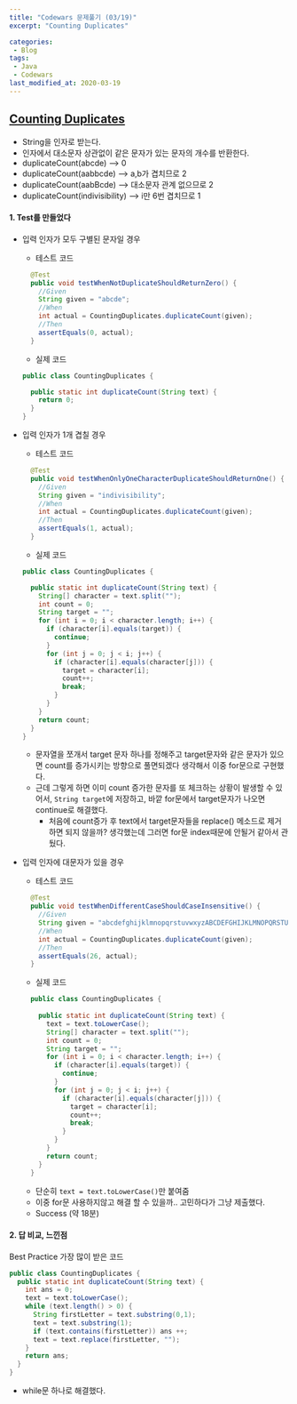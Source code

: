 ```yaml
---
title: "Codewars 문제풀기 (03/19)"
excerpt: "Counting Duplicates"

categories:
 - Blog
tags:
 - Java
 - Codewars
last_modified_at: 2020-03-19
---
```




## [Counting Duplicates](https://www.codewars.com/kata/54bf1c2cd5b56cc47f0007a1/train/java)

* String을 인자로 받는다.
* 인자에서 대소문자 상관없이 같은 문자가 있는 문자의 개수를 반환한다.
* duplicateCount(abcde) --> 0
* duplicateCount(aabbcde) --> a,b가 겹치므로 2
* duplicateCount(aabBcde) --> 대소문자 관계 없으므로 2
* duplicateCount(indivisibility) --> i만 6번 겹치므로 1


#### 1. Test를 만들었다

* 입력 인자가 모두 구별된 문자일 경우

  * 테스트 코드

  ``` java
    @Test
    public void testWhenNotDuplicateShouldReturnZero() {
      //Given
      String given = "abcde";
      //When
      int actual = CountingDuplicates.duplicateCount(given);
      //Then
      assertEquals(0, actual);
    }
  ```
  
  * 실제 코드
  
  ```java
  public class CountingDuplicates {
  
    public static int duplicateCount(String text) {
      return 0;
    }
  }
  ```
  
* 입력 인자가 1개 겹칠 경우

  * 테스트 코드

  ```java
    @Test
    public void testWhenOnlyOneCharacterDuplicateShouldReturnOne() {
      //Given
      String given = "indivisibility";
      //When
      int actual = CountingDuplicates.duplicateCount(given);
      //Then
      assertEquals(1, actual);
    }
  
  ```
  
  * 실제 코드
  
  ```java
  public class CountingDuplicates {
  
    public static int duplicateCount(String text) {
      String[] character = text.split("");
      int count = 0;
      String target = "";
      for (int i = 0; i < character.length; i++) {
        if (character[i].equals(target)) {
          continue;
        }
        for (int j = 0; j < i; j++) {
          if (character[i].equals(character[j])) {
            target = character[i];
            count++;
            break;
          }
        }
      }
      return count;
    }
  }
  ```
  
  * 문자열을 쪼개서 target 문자 하나를 정해주고 target문자와 같은 문자가 있으면 count를 증가시키는 방향으로 풀면되겠다 생각해서 이중 for문으로 구현했다. 
  * 근데 그렇게 하면 이미 count 증가한 문자를 또 체크하는 상황이 발생할 수 있어서, `String target`에 저장하고, 바깥 for문에서 target문자가 나오면 continue로 해결했다.
    * 처음에 count증가 후 text에서 target문자들을 replace() 메소드로 제거하면 되지 않을까? 생각했는데 그러면 for문 index때문에 안될거 같아서 관뒀다.
  
* 입력 인자에 대문자가 있을 경우

  * 테스트 코드

  ```java
    @Test
    public void testWhenDifferentCaseShouldCaseInsensitive() {
      //Given
      String given = "abcdefghijklmnopqrstuvwxyzABCDEFGHIJKLMNOPQRSTUVWXYZ";
      //When
      int actual = CountingDuplicates.duplicateCount(given);
      //Then
      assertEquals(26, actual);
    }
  ```
  
  * 실제 코드 
  
  ```java
    public class CountingDuplicates {
    
      public static int duplicateCount(String text) {
        text = text.toLowerCase();
        String[] character = text.split("");
        int count = 0;
        String target = "";
        for (int i = 0; i < character.length; i++) {
          if (character[i].equals(target)) {
            continue;
          }
          for (int j = 0; j < i; j++) {
            if (character[i].equals(character[j])) {
              target = character[i];
              count++;
              break;
            }
          }
        }
        return count;
      }
    }
  ```
    * 단순히 `text = text.toLowerCase()`만 붙여줌
    * 이중 for문 사용하지않고 해결 할 수 있을까.. 고민하다가 그냥 제출했다.
    * Success (약 18분)
  
  
####  2. 답 비교, 느낀점

Best Practice 가장 많이 받은 코드

```java
public class CountingDuplicates {
  public static int duplicateCount(String text) {
    int ans = 0;
    text = text.toLowerCase();
    while (text.length() > 0) {
      String firstLetter = text.substring(0,1);
      text = text.substring(1);
      if (text.contains(firstLetter)) ans ++;
      text = text.replace(firstLetter, "");
    }
    return ans;
  }
}
```

* while문 하나로 해결했다. 



